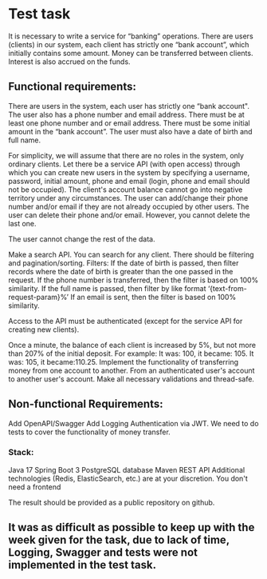 # Test task
It is necessary to write a service for “banking” operations. There are users (clients) in our system, each client has strictly one “bank account”, which initially contains some amount. Money can be transferred between clients. Interest is also accrued on the funds.

## Functional requirements:
There are users in the system, each user has strictly one “bank account". 
The user also has a phone number and email address. There must be at least one phone number and or email address. 
There must be some initial amount in the “bank account”. The user must also have a date of birth and full name.

For simplicity, we will assume that there are no roles in the system, only ordinary clients.
Let there be a service API (with open access) through which you can create new users in the system
by specifying a username, password, initial amount, phone and email (login, phone and email should not be occupied). 
The client's account balance cannot go into negative territory under any circumstances.
The user can add/change their phone number and/or email if they are not already occupied by other users.
The user can delete their phone and/or email. However, you cannot delete the last one.

The user cannot change the rest of the data.

Make a search API. You can search for any client. There should be filtering and pagination/sorting. Filters:
  If the date of birth is passed, then filter records where the date of birth is greater than the one passed in the request.
  If the phone number is transferred, then the filter is based on 100% similarity.
  If the full name is passed, then filter by like format ‘{text-from-request-param}%’
  If an email is sent, then the filter is based on 100% similarity. 

Access to the API must be authenticated (except for the service API for creating new clients).

Once a minute, the balance of each client is increased by 5%, but not more than 207% of the initial deposit.
For example:
It was: 100, it became: 105.
It was: 105, it became:110.25.
Implement the functionality of transferring money from one account to another. From an authenticated user's account to another user's account. Make all necessary validations and thread-safe.


## Non-functional Requirements:
Add OpenAPI/Swagger
Add Logging
Authentication via JWT.
We need to do tests to cover the functionality of money transfer.

### Stack:
Java 17
Spring Boot 3
PostgreSQL database
Maven
REST API
Additional technologies (Redis, ElasticSearch, etc.) are at your discretion.
You don't need a frontend

The result should be provided as a public repository on github.




## It was as difficult as possible to keep up with the week given for the task, due to lack of time, Logging, Swagger and tests were not implemented in the test task.
